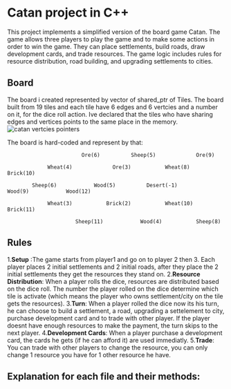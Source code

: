 # Catan project in C++
This project implements a simplified version of the board game Catan. The game allows three players to play the game and to make some actions in order to win the game. They can place settlements, build roads, draw development cards, and trade resources. The game logic includes rules for resource distribution, road building, and upgrading settlements to cities.

## Board
The board i created represented by vector of shared_ptr of Tiles. The board built from 19 tiles and each tile have 6 edges and 6 vertcies and a number on it, for the dice roll action. Ive declared that the tiles who have sharing edges and vertices points to the same place in the memory.
![catan vertcies pointers](https://github.com/maayansher/Catan/assets/72826364/a9307fc8-5f75-4d2f-adfb-9ed186e31979)

The board is hard-coded and represent by that:

                            Ore(6)          Sheep(5)             Ore(9)

                 Wheat(4)             Ore(3)           Wheat(8)           Brick(10)

            Sheep(6)            Wood(5)          Desert(-1)            Wood(9)            Wood(12)

                 Wheat(3)           Brick(2)           Wheat(10)           Brick(11)

                          Sheep(11)            Wood(4)           Sheep(8)
## Rules

1.**Setup** :The game starts from player1 and go on to player 2 then 3. Each player places 2 initial settlements and 2 initial roads, after they place the 2 initial settlements they get the resources they stand on.
2.**Resource Distribution**: When a player rolls the dice, resources are distributed based on the dice roll. The number the player rolled on the dice determine which tile is activate (which means the
player who owns settlement/city on the tile gets the resources).
3.**Turn**: When a player rolled the dice now its his turn, he can choose to build a settlement, a road, upgrading a settelement to city, purchase development card and to trade with other player.
If the player doesnt have enough resources to make the payment, the turn skips to the next player.
4.**Development Cards**: When a player purchase a development card, the cards he gets (if he can afford it) are used immediatly.
5.**Trade**: You can trade with other players to change the resource, you can only change 1 resource you have for 1 other resource he have.

## Explanation for each file and their methods:
